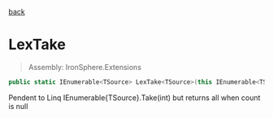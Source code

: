 ﻿

[back](/IronSphere.Extensions/LinqExtensions)

# LexTake

> Assembly: IronSphere.Extensions

```csharp
public static IEnumerable<TSource> LexTake<TSource>(this IEnumerable<TSource> source, Nullable<Int32> count);
```

Pendent to Linq IEnumerable{TSource}.Take(int) but returns all when count is null

 